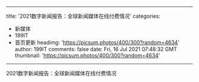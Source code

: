 
---
title: '2021数字新闻报告：全球新闻媒体在线付费情况'
categories: 
 - 新媒体
 - 199IT
 - 首页更新
headimg: 'https://picsum.photos/400/300?random=4634'
author: 199IT
comments: false
date: Fri, 16 Jul 2021 07:48:32 GMT
thumbnail: 'https://picsum.photos/400/300?random=4634'
---

<div>   
2021数字新闻报告：全球新闻媒体在线付费情况  
</div>
            